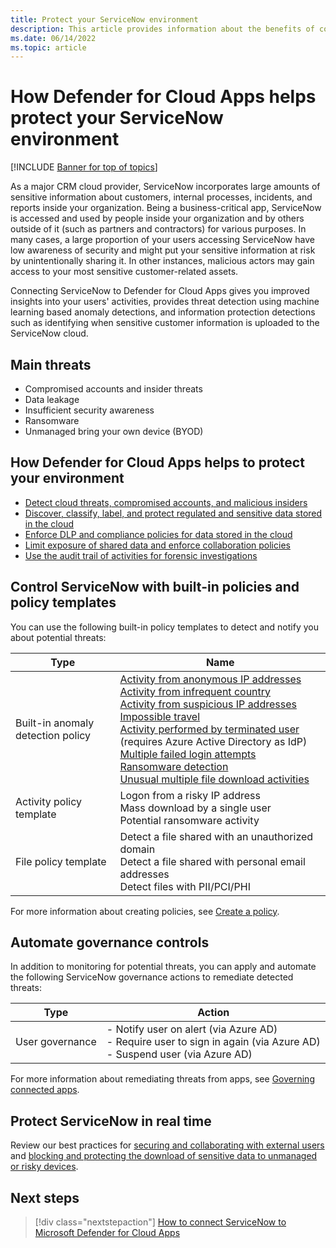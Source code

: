 ```yaml
---
title: Protect your ServiceNow environment
description: This article provides information about the benefits of connecting your ServiceNow app to Defender for Cloud Apps using the API connector for visibility and control over use.
ms.date: 06/14/2022
ms.topic: article
---
```

# How Defender for Cloud Apps helps protect your ServiceNow environment

[!INCLUDE [Banner for top of topics](includes/banner.md)]

As a major CRM cloud provider, ServiceNow incorporates large amounts of sensitive information about customers, internal processes, incidents, and reports inside your organization. Being a business-critical app, ServiceNow is accessed and used by people inside your organization and by others outside of it (such as partners and contractors) for various purposes. In many cases, a large proportion of your users accessing ServiceNow have low awareness of security and might put your sensitive information at risk by unintentionally sharing it. In other instances, malicious actors may gain access to your most sensitive customer-related assets.

Connecting ServiceNow to Defender for Cloud Apps gives you improved insights into your users' activities, provides threat detection using machine learning based anomaly detections, and information protection detections such as identifying when sensitive customer information is uploaded to the ServiceNow cloud.

## Main threats

- Compromised accounts and insider threats
- Data leakage
- Insufficient security awareness
- Ransomware
- Unmanaged bring your own device (BYOD)

## How Defender for Cloud Apps helps to protect your environment

- [Detect cloud threats, compromised accounts, and malicious insiders](best-practices.md#detect-cloud-threats-compromised-accounts-malicious-insiders-and-ransomware)
- [Discover, classify, label, and protect regulated and sensitive data stored in the cloud](best-practices.md#discover-classify-label-and-protect-regulated-and-sensitive-data-stored-in-the-cloud)
- [Enforce DLP and compliance policies for data stored in the cloud](best-practices.md#enforce-dlp-and-compliance-policies-for-data-stored-in-the-cloud)
- [Limit exposure of shared data and enforce collaboration policies](best-practices.md#limit-exposure-of-shared-data-and-enforce-collaboration-policies)
- [Use the audit trail of activities for forensic investigations](best-practices.md#use-the-audit-trail-of-activities-for-forensic-investigations)

## Control ServiceNow with built-in policies and policy templates

You can use the following built-in policy templates to detect and notify you about potential threats:

| Type | Name |
| ---- | ---- |
| Built-in anomaly detection policy | [Activity from anonymous IP addresses](anomaly-detection-policy.md#activity-from-anonymous-ip-addresses)<br />[Activity from infrequent country](anomaly-detection-policy.md#activity-from-infrequent-country)<br />[Activity from suspicious IP addresses](anomaly-detection-policy.md#activity-from-suspicious-ip-addresses)<br />[Impossible travel](anomaly-detection-policy.md#impossible-travel)<br />[Activity performed by terminated user](anomaly-detection-policy.md#activity-performed-by-terminated-user) (requires Azure Active Directory as IdP)<br />[Multiple failed login attempts](anomaly-detection-policy.md#multiple-failed-login-attempts)<br />[Ransomware detection](anomaly-detection-policy.md#ransomware-activity)<br />[Unusual multiple file download activities](anomaly-detection-policy.md#unusual-activities-by-user) |
| Activity policy template | Logon from a risky IP address<br />Mass download by a single user<br />Potential ransomware activity |
| File policy template | Detect a file shared with an unauthorized domain<br />Detect a file shared with personal email addresses<br />Detect files with PII/PCI/PHI |

For more information about creating policies, see [Create a policy](control-cloud-apps-with-policies.md#create-a-policy).

## Automate governance controls

In addition to monitoring for potential threats, you can apply and automate the following ServiceNow governance actions to remediate detected threats:

| Type | Action |
| ---- | ---- |
| User governance | - Notify user on alert (via Azure AD)<br />- Require user to sign in again (via Azure AD)<br />- Suspend user (via Azure AD) |

For more information about remediating threats from apps, see [Governing connected apps](governance-actions.md).

## Protect ServiceNow in real time

Review our best practices for [securing and collaborating with external users](best-practices.md#secure-collaboration-with-external-users-by-enforcing-real-time-session-controls) and [blocking and protecting the download of sensitive data to unmanaged or risky devices](best-practices.md#block-and-protect-download-of-sensitive-data-to-unmanaged-or-risky-devices).

## Next steps

> [!div class="nextstepaction"]
> [How to connect ServiceNow to Microsoft Defender for Cloud Apps](./connect-servicenow.md)
